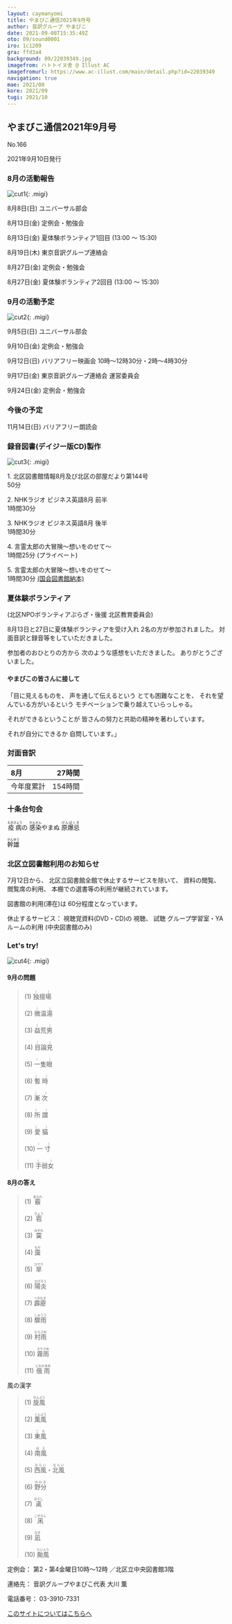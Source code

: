 ```yaml
---
layout: caymanyomi
title: やまびこ通信2021年9月号
author: 音訳グループ やまびこ
date: 2021-09-08T15:35:49Z
oto: 09/sound0001
iro: 1c1209
gra: ffd3a4
background: 09/22039349.jpg
imagefrom: ハトトイヌ舎 @ Illust AC
imagefromurl: https://www.ac-illust.com/main/detail.php?id=22039349
navigation: true
mae: 2021/08
kore: 2021/09
tugi: 2021/10
---
```



## <span data-dur="4.118" data-begin="2.750" id="xmri_0001" markdown="1">やまびこ通信2021年9月号</span>

<span data-dur="2.583" data-begin="6.868" id="xmri_0002" markdown="1">No.166</span>

<span data-dur="4.381" data-begin="9.451" id="xmri_0003" markdown="1">2021年9月10日発行</span>


### <span data-dur="3.404" data-begin="19.045" id="xmri_0006" markdown="1">8月の活動報告</span>

![cut1](media/09/cut1.png){: .migi}

<span data-dur="2.091" data-begin="24.299" id="xmri_0008" markdown="1">8月8日(日)</span>
<span data-dur="2.504" data-begin="26.390" id="xmri_0009" markdown="1">ユニバーサル部会</span>

<span data-dur="2.406" data-begin="28.894" id="xmri_000A" markdown="1">8月13日(金)</span>
<span data-dur="2.986" data-begin="31.300" id="xmri_000B" markdown="1">定例会・勉強会</span>

<span data-dur="2.406" data-begin="34.286" id="xmri_000C" markdown="1">8月13日(金)</span>
<span data-dur="2.393" data-begin="36.692" id="xmri_000D" markdown="1">夏体験ボランティア1回目 </span>
<span data-dur="3.643" data-begin="39.085" id="xmri_000E" markdown="1">(13:00 ～ 15:30)</span>

<span data-dur="2.328" data-begin="42.728" id="xmri_000F" markdown="1">8月19日(木)</span>
<span data-dur="3.364" data-begin="45.056" id="xmri_0010" markdown="1">東京音訳グループ連絡会</span>

<span data-dur="2.548" data-begin="48.420" id="xmri_0011" markdown="1">8月27日(金)</span>
<span data-dur="2.986" data-begin="50.968" id="xmri_0012" markdown="1">定例会・勉強会</span>

<span data-dur="2.548" data-begin="53.954" id="xmri_0013" markdown="1">8月27日(金)</span>
<span data-dur="2.362" data-begin="56.502" id="xmri_0014" markdown="1">夏体験ボランティア2回目 </span>
<span data-dur="5.043" data-begin="58.864" id="xmri_0015" markdown="1">(13:00 ～ 15:30)</span>


### <span data-dur="3.111" data-begin="63.907" id="xmri_0016" markdown="1">9月の活動予定</span>

![cut2](media/09/cut2.png){: .migi}

<span data-dur="1.894" data-begin="68.868" id="xmri_0018" markdown="1">9月5日(日)</span>
<span data-dur="2.504" data-begin="70.762" id="xmri_0019" markdown="1">ユニバーサル部会</span>

<span data-dur="1.887" data-begin="73.266" id="xmri_001A" markdown="1">9月10日(金)</span>
<span data-dur="2.986" data-begin="75.153" id="xmri_001B" markdown="1">定例会・勉強会</span>

<span data-dur="2.173" data-begin="78.139" id="xmri_001C" markdown="1">9月12日(日)</span>
<span data-dur="6.292" data-begin="80.312" id="xmri_001D" markdown="1">バリアフリー映画会 10時～12時30分・2時～4時30分</span>

<span data-dur="2.249" data-begin="86.604" id="xmri_001E" markdown="1">9月17日(金)</span>
<span data-dur="4.476" data-begin="88.853" id="xmri_001F" markdown="1">東京音訳グループ連絡会 運営委員会</span>

<span data-dur="2.236" data-begin="93.329" id="xmri_0020" markdown="1">9月24日(金)</span>
<span data-dur="4.386" data-begin="95.565" id="xmri_0021" markdown="1">定例会・勉強会</span>


### <span data-dur="2.63" data-begin="99.951" id="xmri_0022" markdown="1">今後の予定</span>

<span data-dur="2.516" data-begin="102.581" id="xmri_0023" markdown="1">11月14日(日)</span>
<span data-dur="4.183" data-begin="105.097" id="xmri_0024" markdown="1">バリアフリー朗読会</span>


### <span data-dur="4.728" data-begin="109.280" id="xmri_0025" markdown="1">録音図書(デイジー版CD)製作</span>

![cut3](media/09/cut3.png){: .migi}



<span data-dur="0.815" data-begin="117.343" id="xmri_0028" markdown="1">1. </span>
<span data-dur="5.657" data-begin="118.158" id="xmri_0029" markdown="1">北区図書館情報8月及び北区の部屋だより第144号</span>  
<span data-dur="2.052" data-begin="123.815" id="xmri_002A" markdown="1">50分</span>

<span data-dur="0.704" data-begin="125.867" id="xmri_002B" markdown="1">2. </span>
<span data-dur="4.044" data-begin="126.571" id="xmri_002C" markdown="1">NHKラジオ ビジネス英語8月 前半</span>  
<span data-dur="2.701" data-begin="130.615" id="xmri_002D" markdown="1">1時間30分</span>

<span data-dur="0.871" data-begin="133.316" id="xmri_002E" markdown="1">3. </span>
<span data-dur="4" data-begin="134.187" id="xmri_002F" markdown="1">NHKラジオ ビジネス英語8月 後半</span>  
<span data-dur="2.701" data-begin="138.187" id="xmri_0030" markdown="1">1時間30分</span>

<span data-dur="0.797" data-begin="140.888" id="xmri_0031" markdown="1">4. </span>
<span data-dur="3.196" data-begin="141.685" id="xmri_0032" markdown="1">言霊太郎の大冒険～想いをのせて～</span>  
<span data-dur="1.901" data-begin="144.881" id="xmri_0033" markdown="1">1時間25分</span>
<span data-dur="2.151" data-begin="146.782" id="xmri_0034" markdown="1">(プライベート)</span>

<span data-dur="0.714" data-begin="148.933" id="xmri_0035" markdown="1">5. </span>
<span data-dur="3.196" data-begin="149.647" id="xmri_0036" markdown="1">言霊太郎の大冒険～想いをのせて～</span>  
<span data-dur="1.852" data-begin="152.843" id="xmri_0037" markdown="1">1時間30分</span>
 <a data-dur="5.33" data-begin="154.695" id="xmri_0038" markdown="1" href="https://iss.ndl.go.jp/books/R100000073-I000030408-00">(国会図書館納本)</a>


### <span data-dur="1.881" data-begin="160.025" id="xmri_0039" markdown="1">夏体験ボランティア</span>
<span data-dur="5.753" data-begin="161.906" id="xmri_003A" markdown="1">(北区NPOボランティアぷらざ・後援 北区教育委員会)</span>

<span data-dur="4.986" data-begin="167.659" id="xmri_003B" markdown="1">8月13日と27日に夏体験ボランティアを受け入れ</span>
<span data-dur="3.182" data-begin="172.645" id="xmri_003C" markdown="1">2名の方が参加されました。</span>
<span data-dur="4.622" data-begin="175.827" id="xmri_003D" markdown="1">対面音訳と録音等をしていただきました。</span>

<span data-dur="5.57" data-begin="180.449" id="xmri_003E" markdown="1">参加者のおひとりの方から 次のような感想をいただきました。</span>
<span data-dur="3.367" data-begin="186.019" id="xmri_003F" markdown="1">ありがとうございました。</span>


#### <span data-dur="3.542" data-begin="189.386" id="xmri_0040" markdown="1">やまびこの皆さんに接して</span>

<span data-dur="3.587" data-begin="192.928" id="xmri_0041" markdown="1">「目に見えるものを、 声を通して伝えるという</span>
<span data-dur="1.9" data-begin="196.515" id="xmri_0042" markdown="1">とても困難なことを、</span>
<span data-dur="5.922" data-begin="198.415" id="xmri_0043" markdown="1">それを望んでいる方がいるという モチベーションで乗り越えていらっしゃる。</span>

<span data-dur="7.122" data-begin="204.337" id="xmri_0044" markdown="1">それができるということが 皆さんの努力と共助の精神を著わしています。</span>

<span data-dur="5.377" data-begin="211.459" id="xmri_0045" markdown="1">それが自分にできるか 自問しています。」</span>


### <span data-dur="2.666" data-begin="216.836" id="xmri_0046" markdown="1">対面音訳</span>

<span data-dur="1.154" data-begin="219.502" id="xmri_0047" markdown="1">8月</span>|<span data-dur="2.441" data-begin="220.656" id="xmri_0048" markdown="1">27時間</span>
|:---|---:|
<span data-dur="1.59" data-begin="223.097" id="xmri_0049" markdown="1">今年度累計</span>|<span data-dur="3.949" data-begin="224.687" id="xmri_004A" markdown="1">154時間</span>


### <span data-dur="2.768" data-begin="228.636" id="xmri_004B" markdown="1">十条台句会</span>

<span data-dur="9.146" data-begin="231.404" id="xmri_004C" markdown="1"><ruby>疫病<rp>(</rp><rt>えきびょう</rt><rp>)</rp></ruby>の <ruby>感染<rp>(</rp><rt>かんせん</rt><rp>)</rp></ruby>やまぬ <ruby>原爆忌<rp>(</rp><rt>げんばくき</rt><rp>)</rp></ruby></span>

<span data-dur="3.272" data-begin="240.550" id="xmri_004D" markdown="1" class="haigo"><ruby>幹雄<rp>(</rp><rt>かんゆう</rt><rp>)</rp></ruby></span>


### <span data-dur="4.024" data-begin="243.822" id="xmri_004E" markdown="1">北区立図書館利用のお知らせ</span>

<span data-dur="1.953" data-begin="247.846" id="xmri_004F" markdown="1">7月12日から、</span>
<span data-dur="4.101" data-begin="249.799" id="xmri_0050" markdown="1">北区立図書館全館で休止するサービスを除いて、</span>
<span data-dur="1.541" data-begin="253.900" id="xmri_0051" markdown="1">資料の閲覧、</span>
<span data-dur="1.768" data-begin="255.441" id="xmri_0052" markdown="1">閲覧席の利用、</span>
<span data-dur="4.942" data-begin="257.209" id="xmri_0053" markdown="1">本棚での選書等の利用が継続されています。</span>

<span data-dur="2.3" data-begin="262.151" id="xmri_0054" markdown="1">図書館の利用(滞在)は</span>
<span data-dur="3.311" data-begin="264.451" id="xmri_0055" markdown="1">60分程度となっています。</span>

<span data-dur="1.658" data-begin="267.762" id="xmri_0056" markdown="1">休止するサービス：</span>
<span data-dur="3.297" data-begin="269.420" id="xmri_0057" markdown="1">視聴覚資料(DVD・CD)の</span>
<span data-dur="3.057" data-begin="272.717" id="xmri_0058" markdown="1">視聴、</span>
<span data-dur="2.334" data-begin="275.774" id="xmri_0059" markdown="1">試聴</span>
<span data-dur="3.249" data-begin="278.108" id="xmri_005A" markdown="1">グループ学習室・YAルームの利用</span>
<span data-dur="2.963" data-begin="281.357" id="xmri_005B" markdown="1">(中央図書館のみ)</span>


### <span data-dur="2.449" data-begin="284.820" id="xmri_005D" markdown="1">Let's try!</span>

![cut4](media/09/cut4.png){: .migi}


#### <span data-dur="2.647" data-begin="289.120" id="xmri_005F" markdown="1">9月の問題</span>





<blockquote markdown="1">
(1) <ruby>独擅場<rp>(</rp><rt>（　　　）</rt><rp>)</rp></ruby>

(2) <ruby>微温湯<rp>(</rp><rt>（　　　）</rt><rp>)</rp></ruby>

(3) <ruby>益荒男<rp>(</rp><rt>（　　　）</rt><rp>)</rp></ruby>

(4) <ruby>目論見<rp>(</rp><rt>（　　　）</rt><rp>)</rp></ruby>

(5) <ruby>一隻眼<rp>(</rp><rt>（　　　）</rt><rp>)</rp></ruby>

(6) <ruby>暫時<rp>(</rp><rt>（　　　）</rt><rp>)</rp></ruby>

(7) <ruby>漸次<rp>(</rp><rt>（　　　）</rt><rp>)</rp></ruby>

(8) <ruby>所謂<rp>(</rp><rt>（　　　）</rt><rp>)</rp></ruby>

(9) <ruby>愛猫<rp>(</rp><rt>（　　　）</rt><rp>)</rp></ruby>

(10) <ruby>一寸<rp>(</rp><rt>（　　　）</rt><rp>)</rp></ruby>

(11) <ruby>手弱女<rp>(</rp><rt>（　　　）</rt><rp>)</rp></ruby>


</blockquote>

#### <span data-dur="2.813" data-begin="296.292" id="xmri_0061" markdown="1">8月の答え</span>

<blockquote markdown="1">
<span data-dur="1.178" data-begin="299.105" id="xmri_0062" markdown="1">(1) </span>
<span data-dur="2.081" data-begin="300.283" id="xmri_0063" markdown="1"><ruby>霰<rp>(</rp><rt>あられ</rt><rp>)</rp></ruby></span>

<span data-dur="1.017" data-begin="302.364" id="xmri_0064" markdown="1">(2) </span>
<span data-dur="2.04" data-begin="303.381" id="xmri_0065" markdown="1"><ruby>雹<rp>(</rp><rt>ひょう</rt><rp>)</rp></ruby></span>

<span data-dur="1.143" data-begin="305.421" id="xmri_0066" markdown="1">(3) </span>
<span data-dur="2.116" data-begin="306.564" id="xmri_0067" markdown="1"><ruby>霙<rp>(</rp><rt>みぞれ</rt><rp>)</rp></ruby></span>

<span data-dur="1.119" data-begin="308.680" id="xmri_0068" markdown="1">(4) </span>
<span data-dur="2.038" data-begin="309.799" id="xmri_0069" markdown="1"><ruby>靄<rp>(</rp><rt>もや</rt><rp>)</rp></ruby></span>

<span data-dur="1.046" data-begin="311.837" id="xmri_006A" markdown="1">(5) </span>
<span data-dur="2.137" data-begin="312.883" id="xmri_006B" markdown="1"><ruby>旱<rp>(</rp><rt>ひでり</rt><rp>)</rp></ruby></span>

<span data-dur="1.177" data-begin="315.020" id="xmri_006C" markdown="1">(6) </span>
<span data-dur="2.245" data-begin="316.197" id="xmri_006D" markdown="1"><ruby>陽炎<rp>(</rp><rt>かげろう</rt><rp>)</rp></ruby></span>

<span data-dur="1.171" data-begin="318.442" id="xmri_006E" markdown="1">(7) </span>
<span data-dur="2.308" data-begin="319.613" id="xmri_006F" markdown="1"><ruby>霹靂<rp>(</rp><rt>へきれき</rt><rp>)</rp></ruby></span>

<span data-dur="1.211" data-begin="321.921" id="xmri_0070" markdown="1">(8) </span>
<span data-dur="2.191" data-begin="323.132" id="xmri_0071" markdown="1"><ruby>驟雨<rp>(</rp><rt>しゅうう</rt><rp>)</rp></ruby></span>

<span data-dur="1.197" data-begin="325.323" id="xmri_0072" markdown="1">(9) </span>
<span data-dur="2.288" data-begin="326.520" id="xmri_0073" markdown="1"><ruby>村雨<rp>(</rp><rt>むらさめ</rt><rp>)</rp></ruby></span>

<span data-dur="1.137" data-begin="328.808" id="xmri_0074" markdown="1">(10) </span>
<span data-dur="2.286" data-begin="329.945" id="xmri_0075" markdown="1"><ruby>霧雨<rp>(</rp><rt>きりさめ</rt><rp>)</rp></ruby></span>

<span data-dur="1.434" data-begin="332.231" id="xmri_0076" markdown="1">(11) </span>
<span data-dur="1.709" data-begin="333.665" id="xmri_0077" markdown="1"><ruby>俄雨<rp>(</rp><rt>にわかあめ</rt><rp>)</rp></ruby></span>
</blockquote>

<span data-dur="2.553" data-begin="335.374" id="xmri_0078" markdown="1">風の漢字</span>

<blockquote markdown="1">

<span data-dur="1.178" data-begin="337.927" id="xmri_0079" markdown="1">(1) </span>
<span data-dur="2.339" data-begin="339.105" id="xmri_007A" markdown="1"><ruby>旋風<rp>(</rp><rt>せんぷう</rt><rp>)</rp></ruby></span>

<span data-dur="1.016" data-begin="341.444" id="xmri_007B" markdown="1">(2) </span>
<span data-dur="2.221" data-begin="342.460" id="xmri_007C" markdown="1"><ruby>薫風<rp>(</rp><rt>くんぷう</rt><rp>)</rp></ruby></span>

<span data-dur="1.143" data-begin="344.681" id="xmri_007D" markdown="1">(3) </span>
<span data-dur="2.03" data-begin="345.824" id="xmri_007E" markdown="1"><ruby>東風<rp>(</rp><rt>こち</rt><rp>)</rp></ruby></span>

<span data-dur="1.119" data-begin="347.854" id="xmri_007F" markdown="1">(4) </span>
<span data-dur="2.018" data-begin="348.973" id="xmri_0080" markdown="1"><ruby>南風<rp>(</rp><rt>はえ</rt><rp>)</rp></ruby></span>

<span data-dur="1.046" data-begin="350.991" id="xmri_0081" markdown="1">(5) </span>
<span data-dur="2.636" data-begin="352.037" id="xmri_0082" markdown="1"><ruby>西風<rp>(</rp><rt>ならい</rt><rp>)</rp></ruby>・<ruby>北風<rp>(</rp><rt>ならい</rt><rp>)</rp></ruby></span>

<span data-dur="1.176" data-begin="354.673" id="xmri_0083" markdown="1">(6) </span>
<span data-dur="2.181" data-begin="355.849" id="xmri_0084" markdown="1"><ruby>野分<rp>(</rp><rt>のわき</rt><rp>)</rp></ruby></span>

<span data-dur="1.171" data-begin="358.030" id="xmri_0085" markdown="1">(7) </span>
<span data-dur="2.144" data-begin="359.201" id="xmri_0086" markdown="1"><ruby>颪<rp>(</rp><rt>おろし</rt><rp>)</rp></ruby></span>

<span data-dur="1.21" data-begin="361.345" id="xmri_0087" markdown="1">(8) </span>
<span data-dur="2.256" data-begin="362.555" id="xmri_0088" markdown="1"><ruby>凩<rp>(</rp><rt>こがらし</rt><rp>)</rp></ruby></span>

<span data-dur="1.197" data-begin="364.811" id="xmri_0089" markdown="1">(9) </span>
<span data-dur="2.019" data-begin="366.008" id="xmri_008A" markdown="1"><ruby>凪<rp>(</rp><rt>なぎ</rt><rp>)</rp></ruby></span>

<span data-dur="1.137" data-begin="368.027" id="xmri_008B" markdown="1">(10) </span>
<span data-dur="1.521" data-begin="369.164" id="xmri_008C" markdown="1"><ruby>颱風<rp>(</rp><rt>たいふう</rt><rp>)</rp></ruby></span>

</blockquote>


<span data-dur="1.205" data-begin="370.685" id="xmri_008D" markdown="1">定例会：</span>
<span data-dur="3.237" data-begin="371.890" id="xmri_008E" markdown="1">第2・第4金曜日10時～12時</span>
<span data-dur="3.048" data-begin="375.127" id="xmri_008F" markdown="1">／北区立中央図書館3階</span>  

<span data-dur="1.318" data-begin="378.175" id="xmri_0090" markdown="1">連絡先：</span>
<span data-dur="3.965" data-begin="379.493" id="xmri_0091" markdown="1">音訳グループやまびこ代表 大川 薫</span>  

<span data-dur="1.41" data-begin="383.458" id="xmri_0092" markdown="1">電話番号：</span>
<span data-dur="4.305" data-begin="384.868" id="xmri_0093" markdown="1">03-3910-7331</span>  

<a data-dur="5.929" data-begin="389.173" id="xmri_0094" markdown="1" href="mailto:ymbk2016ml@gmail.com?Subject=やまびこウェブサイトについて">このサイトについてはこちらへ</a>


